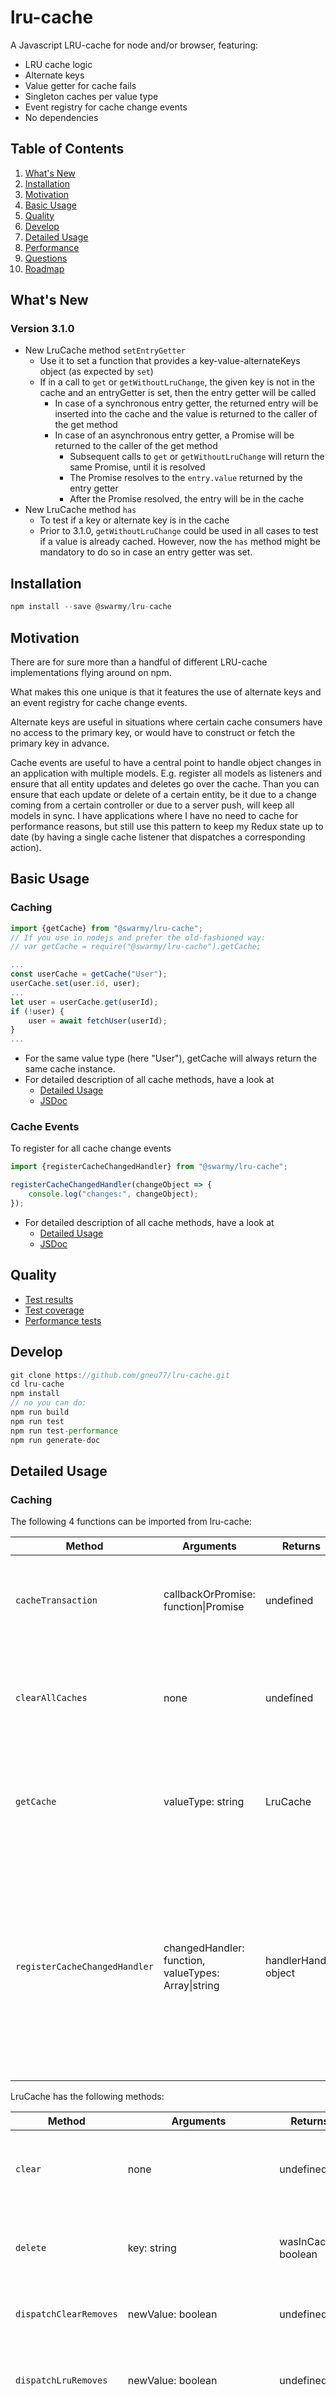 # lru-cache
A Javascript LRU-cache for node and/or browser, featuring:
* LRU cache logic
* Alternate keys
* Value getter for cache fails
* Singleton caches per value type
* Event registry for cache change events
* No dependencies

## Table of Contents
1. [What's New](#section-news)
2. [Installation](#section-installation)
3. [Motivation](#section-motivation)
4. [Basic Usage](#section-basic-usage)
5. [Quality](#section-quality)
6. [Develop](#section-develop)
7. [Detailed Usage](#section-detailed-usage)
8. [Performance](#section-performance)
9. [Questions](#section-questions)
10. [Roadmap](#section-roadmap)


## What's New <a name="section-news"></a>
### Version 3.1.0
* New LruCache method `setEntryGetter`
    * Use it to set a function that provides a key-value-alternateKeys object (as expected by `set`)
    * If in a call to `get` or `getWithoutLruChange`, the given key is not in the cache and an entryGetter is set, then the entry getter will be called
        * In case of a synchronous entry getter, the returned entry will be inserted into the cache and the value is returned to the caller of the get method
        * In case of an asynchronous entry getter, a Promise will be returned to the caller of the get method
            * Subsequent calls to `get` or `getWithoutLruChange` will return the same Promise, until it is resolved
            * The Promise resolves to the `entry.value` returned by the entry getter
            * After the Promise resolved, the entry will be in the cache
* New LruCache method `has`
    * To test if a key or alternate key is in the cache
    * Prior to 3.1.0, `getWithoutLruChange` could be used in all cases to test if a value is already cached. However, now the `has` method might be mandatory to do so in case an entry getter was set.

## Installation <a name="section-installation"></a>
```javascript
npm install --save @swarmy/lru-cache
```

## Motivation <a name="section-motivation"></a>
There are for sure more than a handful of different LRU-cache implementations flying around on npm.

What makes this one unique is that it features the use of alternate keys and an event registry for cache change events.

Alternate keys are useful in situations where certain cache consumers have no access to the primary key, or would have to construct or fetch the primary key in advance.

Cache events are useful to have a central point to handle object changes in an application with multiple models. E.g. register all models as listeners and ensure that all entity updates and deletes go over the cache. Than you can ensure that each update or delete of a certain entity, be it due to a change coming from a certain controller or due to a server push, will keep all models in sync. I have applications where I have no need to cache for performance reasons, but still use this pattern to keep my Redux state up to date (by having a single cache listener that dispatches a corresponding action).

## Basic Usage <a name="section-basic-usage"></a>

### Caching
```javascript
import {getCache} from "@swarmy/lru-cache";
// If you use in nodejs and prefer the old-fashioned way:
// var getCache = require("@swarmy/lru-cache").getCache;

...
const userCache = getCache("User");
userCache.set(user.id, user);
...
let user = userCache.get(userId);
if (!user) {
    user = await fetchUser(userId);
}
...
```
* For the same value type (here "User"), getCache will always return the same cache instance.
* For detailed description of all cache methods, have a look at
    * [Detailed Usage](#caching-detail)
    * [JSDoc](https://rawcdn.githack.com/gneu77/lru-cache/0eca7d9be9c3901371f27ca08fd2c9c00adde925/docs/index.html)

### Cache Events
To register for all cache change events
```javascript
import {registerCacheChangedHandler} from "@swarmy/lru-cache";

registerCacheChangedHandler(changeObject => {
    console.log("changes:", changeObject);
});
```
* For detailed description of all cache methods, have a look at
    * [Detailed Usage](#cache-events-detail)
    * [JSDoc](https://rawcdn.githack.com/gneu77/lru-cache/0eca7d9be9c3901371f27ca08fd2c9c00adde925/docs/index.html)

## Quality <a name="section-quality"></a>
* [Test results](https://rawcdn.githack.com/gneu77/lru-cache/0eca7d9be9c3901371f27ca08fd2c9c00adde925/test-report.html)
* [Test coverage](https://rawcdn.githack.com/gneu77/lru-cache/0eca7d9be9c3901371f27ca08fd2c9c00adde925/coverage/index.html)
* [Performance tests](https://rawcdn.githack.com/gneu77/lru-cache/0eca7d9be9c3901371f27ca08fd2c9c00adde925/performance-report.html)

## Develop <a name="section-develop"></a>
```javascript
git clone https://github.com/gneu77/lru-cache.git
cd lru-cache
npm install
// no you can do:
npm run build
npm run test
npm run test-performance
npm run generate-doc
```

## Detailed Usage <a name="section-detailed-usage"></a>

### Caching <a name="caching-detail"></a>
The following 4 functions can be imported from lru-cache:

Method | Arguments | Returns | Description
--- | --- | --- | ---
`cacheTransaction` | callbackOrPromise: function\|Promise | undefined | All cache events (set, delete, etc.) within the callback will be combined into a single event that will be dispatched when finished.
`clearAllCaches` | none | undefined | All existing cache instances will be invalidated. If dispatchClearRemoves is set true for a cache, then a single event will be dispatched for the clear.
`getCache` | valueType: string | LruCache | Return LruCache for given value type. For the same value type, the same cache instance will be returned (LruCache is a per-value-type singleton.
`registerCacheChangedHandler` | changedHandler: function, valueTypes: Array\|string | handlerHandle: object | changedHandler will be called with corresponding cache event. If valueTypes is not specified or null, the handler will receive all cache events. Else it will only receive cache events for the given type(s). The returned handlerHandle has the methods `unregister`, `deactivate`, `activate` and `isRegisterd`. It also has the fields `isActive` and `valueType`

LruCache has the following methods:

Method | Arguments | Returns | Description
--- | --- | --- | ---
`clear` | none | undefined | Invalidate the cache. If dispatchClearRemoves is set true for the cache, then a single event will be dispatched for the clear.
`delete` | key: string | wasInCache: boolean | Remove an entry from the cache. A corresponding cache event will be dispatched. Here, no alternate key is allowed!
`dispatchClearRemoves` | newValue: boolean | undefined | Set whether a cache clear should dispatch a cache event (default: false).
`dispatchLruRemoves` | newValue: boolean | undefined | Set whether a LRU-remove (entry being removed due to exceeded cache size) should dispatch a cache event (default: false).
`forEach` | callback: function | undefined | Iterate over the cache from olodest to newest value. Callback receives cache entry as argument, being an object with `key`, `value` and `alternateKeys`.
`get` | keyOrAlternateKey: string, notFromCache: boolean (default: false) | value | Get cached value or undefined. The returned value will be made the newest value in the cache. If an entry getter is set (see `setEntryGetter`), this getter will be used in case of a cache miss. If the entry getter is an async function, then a Promise will be returned that resolves to the value (Subsequent calls to get will return the same Promise until resolved, so the entry getter is called only once). If notFromCache is set true, the value will be taken from entry getter, even if a value is already cached. If in this case no entry getter was set, a corresponding error will bethrown.
`getEntries` | none | Array | Returns an array with all cache entries, order from oldest to newest.
`getMaxSize` | none | Int | Returns the current max size of the cache.
`getSize` | none | Int | Returns the number of entries in the cache.
`getValueType` | none | string | Returns the value type of the cache.
`getWithoutLruChange` | keyOrAlternateKey: string, notFromCache: boolean (default: false) | value | Like `get`, but without making the entry the newest in the cache.
`has` | keyOrAlternateKey: string | isInCache: boolean | True, if the key or alternate key is in the cache.
`set` | keyValueAlternateKeys: object | undefined | Insert or update a value in the cache. The argument must be an object with `key` and `value`. Optionally it can also have `alternateKeys`, being string or array of strings. After set, the value will be the newest in the cache. Dispatches a corresponding cache event. If an insert exceeds the max cache size and dispatchLruRemoves is set true, it will be included in the event.
`setAll` | Array\[keyValueAlternateKeys\] | undefined | Like `set`, but for an array of cache entries. Leading to a single cache event.
`setAllAsync` | Array\[keyValueAlternateKeys\] | Promise | Like `setAll`, but performing insert and event dispatch in another event loop, resolving the returned promise afterwards.
`setAsync` | keyValueAlternateKeys: object | Promise | Like `set`, but performing insert and event dispatch in another event loop, resolving the returned promise afterwards.
`setEntryGetter` | entryGetter: function | undefined | Set a getter that can be used to retrieve a cache entry (keyValueAlternateKeys-object) by key in case it is not yet in the cache. For values that might be called by alternate key, the getter should also be able to handle this.
`setMaxSize` | newMaxSize: int | undefined | Change the max size of the cache (default: 500). If the new maxSize is less than the old and this leads to LRU-removes and dispatchLruRemoves is set true, then a single cache event will be dispatched.


### Cache Events <a name="cache-events-detail"></a>
* Especially in more complex UIs, there might be multiple models holding the same type of entity.
* If an entity gets updated, you need a strategy to ensure all models get updated correspondingly.
* Of course the developer implementing the update should not be required to know all models of all screens that might hold an entity of this type
    * Even if he would know them it would be a nightmare, if he had to update all the models
    * Even if he would update all the models, as soon as another developer changes one of the models half a year later, or adds a new model, the application would be broken
* Like always in programming there are many different approaches to this problem. The event-based approach described here is just one of them (not necessarily the best, but if you need caching anyways, then it's handy to combine this):
    * Whenever an updated entity is retrieved, it is put into the cache, leading to a corresponding cache event
    * Whenever an entity is deleted, delete is also called on the cache, leading to a corresponding cache event
    * Whenever a new model is implemented, it is registered for cache events for the object types it is holding
    * Whenever a model receives a cache event, it can check whether it must replace or remove an entity

Here is the structure of the cache change event argument:
```javascript
{
    valueTypes: Set(),
    <valueType>: {
        inserts: [{key, value, alternateKeys, order}],
        clearRemoves: [{key, value, alternateKeys, order}],
        lruRemoves: [{key, value, alternateKeys, order}],
        deleteRemoves: [{key}],
    },
    ...
}
```
* The order can be used to determine, if an insert happened before or after a remove.
* Note that by default, lruRemoves and clearRemoves are empty (usually these removes are not of any interest)
* In case of a cache delete, the corresponding entity might not have been in the cache (being removed in a clear or by LRU logic).
    * Thus, deleteRemoves only contain the key of the deleted entity.
    * For the same reason, the delete method cannot be used with an alternate key, because there would be no way to tell if the given argument is key or alternate key

## Performance <a name="section-performance"></a>
* Compared to a native Javascript Map, the LRU logic implies performance impact on get, set and delete. It's just the price to pay for having a LRU cache.
* Also compared to LRU maps that do not support alternate keys, there is a performance impact on get in case of cache misses.
    * See [Performance tests](https://rawcdn.githack.com/gneu77/lru-cache/0eca7d9be9c3901371f27ca08fd2c9c00adde925/performance-report.html)
    * However, get, set and delete are still O(1). (setMaxSize has O(size-newMaxSize), if size>newMaxSize)
* Compared to a LRU cache without cache events, there is additional performance impact on get, set and delete.
    * Again see [Performance tests](https://rawcdn.githack.com/gneu77/lru-cache/0eca7d9be9c3901371f27ca08fd2c9c00adde925/performance-report.html)
    * However, if you are caching for performance, then because the fetching of values is significantly more time consuming. So whether you save 400ms or only 399ms hardly makes a difference here.
    * If you are not caching for performance reasons, but to have the change events, well than again it's just the price to pay for the event handling.

## Questions <a name="section-questions"></a>

### Why can I not differentiate between insert and update in the change events?
Garbage collected languages without weak references make the use of some patterns impossible. Two of these patterns affect this library:
1. One cannot implement an instance-cache, hence a cache that ensures to not discard an entry, as long as this entry is referenced from somewhere outside the cache. If upon calling the set method, the value is not already in the cache, there is no way to tell, if it was never there, or if it was there an has been LRU discarded.
2. One cannot implement event registries that reference listeners only weakly. Thus, it is up to the consumker of this library to ensure that no memory leaks occur due to not unregistered event listeners.

### Why can I not just have a sorted list with all changes in the cache event, instead of sorting myself by order attribute?
* I just did not want to further increase the size of change object by another array holding redundant data.
* However, maybe in a future version, I will make it configurable to optionally include such a list.

## Roadmap <a name="section-roadmap"></a>

### 3.1.x
* Fix issues that might occur
* Improve README
* Bring test coverage two 100%
* Add further performance tests

### 3.2.0
* Add option to use LruMap instead of LruCache (the LruMap is a currently not exported pure LRU cache, while the LruCache is a wrapper adding the event handling)

### 3.3.0
* Make shape and content of change events configurable (with the current shape being used as default).
